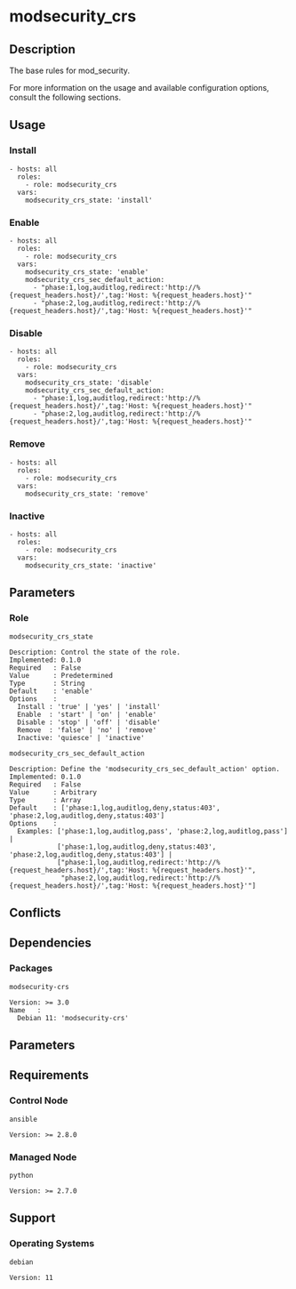 # modsecurity_crs

## Description

The base rules for mod_security.

For more information on the usage and available configuration options,
consult the following sections.

## Usage

### Install

```
- hosts: all
  roles:
    - role: modsecurity_crs
  vars:
    modsecurity_crs_state: 'install'
```

### Enable

```
- hosts: all
  roles:
    - role: modsecurity_crs
  vars:
    modsecurity_crs_state: 'enable'
    modsecurity_crs_sec_default_action:
      - "phase:1,log,auditlog,redirect:'http://%{request_headers.host}/',tag:'Host: %{request_headers.host}'"
      - "phase:2,log,auditlog,redirect:'http://%{request_headers.host}/',tag:'Host: %{request_headers.host}'"
```

### Disable

```
- hosts: all
  roles:
    - role: modsecurity_crs
  vars:
    modsecurity_crs_state: 'disable'
    modsecurity_crs_sec_default_action:
      - "phase:1,log,auditlog,redirect:'http://%{request_headers.host}/',tag:'Host: %{request_headers.host}'"
      - "phase:2,log,auditlog,redirect:'http://%{request_headers.host}/',tag:'Host: %{request_headers.host}'"
```

### Remove

```
- hosts: all
  roles:
    - role: modsecurity_crs
  vars:
    modsecurity_crs_state: 'remove'
```

### Inactive

```
- hosts: all
  roles:
    - role: modsecurity_crs
  vars:
    modsecurity_crs_state: 'inactive'
```

## Parameters

### Role

`modsecurity_crs_state`

    Description: Control the state of the role.
    Implemented: 0.1.0
    Required   : False
    Value      : Predetermined
    Type       : String
    Default    : 'enable'
    Options    :
      Install : 'true' | 'yes' | 'install'
      Enable  : 'start' | 'on' | 'enable'
      Disable : 'stop' | 'off' | 'disable'
      Remove  : 'false' | 'no' | 'remove'
      Inactive: 'quiesce' | 'inactive'

`modsecurity_crs_sec_default_action`

    Description: Define the 'modsecurity_crs_sec_default_action' option.
    Implemented: 0.1.0
    Required   : False
    Value      : Arbitrary
    Type       : Array
    Default    : ['phase:1,log,auditlog,deny,status:403', 'phase:2,log,auditlog,deny,status:403']
    Options    :
      Examples: ['phase:1,log,auditlog,pass', 'phase:2,log,auditlog,pass'] |
                ['phase:1,log,auditlog,deny,status:403', 'phase:2,log,auditlog,deny,status:403'] |
                ["phase:1,log,auditlog,redirect:'http://%{request_headers.host}/',tag:'Host: %{request_headers.host}'",
                 "phase:2,log,auditlog,redirect:'http://%{request_headers.host}/',tag:'Host: %{request_headers.host}'"]

## Conflicts

## Dependencies

### Packages

`modsecurity-crs`

    Version: >= 3.0
    Name   :
      Debian 11: 'modsecurity-crs'

## Parameters

## Requirements

### Control Node

`ansible`

    Version: >= 2.8.0

### Managed Node

`python`

    Version: >= 2.7.0

## Support

### Operating Systems

`debian`

    Version: 11
